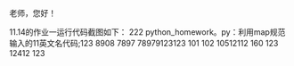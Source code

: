 老师，您好！

11.14的作业一运行代码截图如下：
222
python_homework。py：利用map规范输入的11英文名代码;123
8908
7897
78979123123
101
102
10512112
160
123
12412
123
